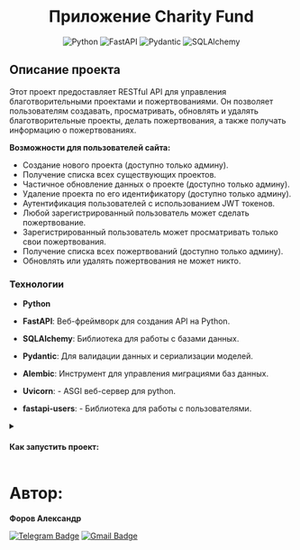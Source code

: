 <div align=center>
    
# Приложение Charity Fund

![Python](https://img.shields.io/badge/python-3670A0?style=for-the-badge&logo=python&logoColor=ffdd54)
![FastAPI](https://img.shields.io/badge/fastapi-005571?style=for-the-badge&logo=fastapi)
![Pydantic](https://img.shields.io/badge/Pydantic-black?style=for-the-badge&logo=pydantic&logoColor=red)
![SQLAlchemy](https://img.shields.io/badge/sqlalchemy-%23D71F00?style=for-the-badge&logo=sqlalchemy&logoColor=black&logoSize=auto)

</div>

## Описание проекта

Этот проект предоставляет RESTful API для управления благотворительными проектами и пожертвованиями. Он позволяет пользователям создавать, просматривать, обновлять и удалять благотворительные проекты, делать пожертвования, а также получать информацию о пожертвованиях.

**Возможности для пользователей сайта:**

- Создание нового проекта (доступно только админу).
- Получение списка всех существующих проектов.
- Частичное обновление данных о проекте (доступно только админу).
- Удаление проекта по его идентификатору (доступно только админу).
- Аутентификация пользователей с использованием JWT токенов.
- Любой зарегистрированный пользователь может сделать пожертвование.
- Зарегистрированный пользователь может просматривать только свои пожертвования.
- Получение списка всех пожертвований (доступно только админу).
- Обновлять или удалять пожертвования не может никто.

### Технологии

- **Python**

- **FastAPI**: Веб-фреймворк для создания API на Python.
- **SQLAlchemy**: Библиотека для работы с базами данных.
- **Pydantic**: Для валидации данных и сериализации моделей.
- **Alembic**: Инструмент для управления миграциями баз данных.
- **Uvicorn**: - ASGI веб-сервер для python.
- **fastapi-users**: - Библиотека для работы с пользователями.

<details>

<summary>
<h4>Как запустить проект:</h4>
</summary>

Клонировать репозиторий и перейти в него в командной строке:

```bash
git clone git@github.com:JustLight1/charity_fund.git
```

```bash
cd charity_fund
```

Создать и активировать виртуальное окружение:

```bash
python3 -m venv venv
```

```bash
source venv/bin/activate
```

или для пользователей Windows

```bash
source env/Scripts/activate
```

Установить зависимости из файла requirements.txt:

```bash
python3 -m pip install --upgrade pip
```

```bash
pip install -r requirements.txt
```

Создать файл `.env` и заполнить его по примеру из файла `.env.example`

Применить миграции

```bash
alembic upgrade head
```

Запустить проект:

```bash
uvicorn app.main:app --reload
```

После запуска станет доступна документация с доступными запросами и их примерами по адресу:

```
http://localhost:8000/docs
```

</details>

# Автор:

**Форов Александр**

[![Telegram Badge](https://img.shields.io/badge/-Light_88-blue?style=social&logo=telegram&link=https://t.me/Light_88)](https://t.me/Light_88) [![Gmail Badge](https://img.shields.io/badge/forov.py@gmail.com-c14438?style=flat&logo=Gmail&logoColor=white&link=mailto:forov.py@gmail.com)](mailto:forov.py@gmail.com)
